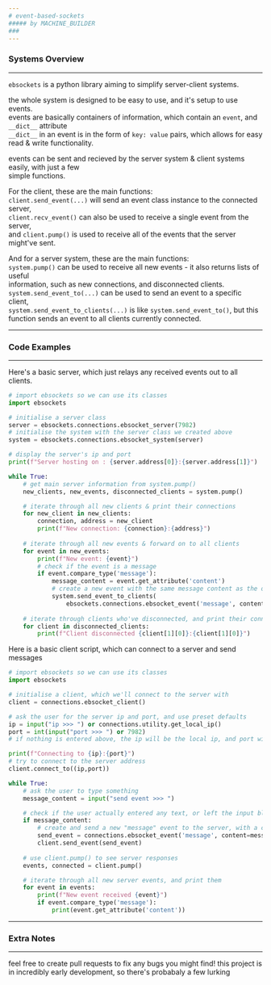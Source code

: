 ```yaml
---
# event-based-sockets
##### by MACHINE_BUILDER
###
---
```

### Systems Overview
---

`ebsockets` is a python library aiming to simplify server-client systems.

the whole system is designed to be easy to use, and it's setup to use events.  
events are basically containers of information, which contain an `event`, and `__dict__` attribute  
`__dict__` in an event is in the form of `key: value` pairs, which allows for easy read & write functionality.

events can be sent and recieved by the server system & client systems easily, with just a few  
simple functions.

For the client, these are the main functions:  
`client.send_event(...)` will send an event class instance to the connected server,  
`client.recv_event()` can also be used to receive a single event from the server,  
and `client.pump()` is used to receive all of the events that the server might've sent.

And for a server system, these are the main functions:  
`system.pump()` can be used to receive all new events - it also returns lists of useful  
information, such as new connections, and disconnected clients.  
`system.send_event_to(...)` can be used to send an event to a specific client,  
`system.send_event_to_clients(...)` is like `system.send_event_to()`, but
this function sends an event to all clients currently connected.

---
### Code Examples
---

Here's a basic server, which just relays any received events out to all clients.

```python
# import ebsockets so we can use its classes
import ebsockets

# initialise a server class
server = ebsockets.connections.ebsocket_server(7982)
# initialise the system with the server class we created above
system = ebsockets.connections.ebsocket_system(server)

# display the server's ip and port
print(f"Server hosting on : {server.address[0]}:{server.address[1]}")

while True:
    # get main server information from system.pump()
    new_clients, new_events, disconnected_clients = system.pump()

    # iterate through all new clients & print their connections
    for new_client in new_clients:
        connection, address = new_client
        print(f"New connection: {connection}:{address}")
    
    # iterate through all new events & forward on to all clients
    for event in new_events:
        print(f"New event: {event}")
        # check if the event is a message
        if event.compare_type('message'):
            message_content = event.get_attribute('content')
            # create a new event with the same message content as the original event
            system.send_event_to_clients(
                ebsockets.connections.ebsocket_event('message', content=message_content))
    
    # iterate through clients who've disconnected, and print their connections
    for client in disconnected_clients:
        print(f"Client disconnected {client[1][0]}:{client[1][0]}")
```

Here is a basic client script, which can connect to a server and send messages

```python
# import ebsockets so we can use its classes
import ebsockets

# initialise a client, which we'll connect to the server with
client = connections.ebsocket_client()

# ask the user for the server ip and port, and use preset defaults
ip = input("ip >>> ") or connections.utility.get_local_ip()
port = int(input("port >>> ") or 7982)
# if nothing is entered above, the ip will be the local ip, and port will be 7982

print(f"Connecting to {ip}:{port}")
# try to connect to the server address
client.connect_to((ip,port))

while True:
    # ask the user to type something
    message_content = input("send event >>> ")

    # check if the user actually entered any text, or left the input blank
    if message_content:
        # create and send a new "message" event to the server, with a content attribute
        send_event = connections.ebsocket_event('message', content=message_content)
        client.send_event(send_event)
    
    # use client.pump() to see server responses
    events, connected = client.pump()

    # iterate through all new server events, and print them
    for event in events:
        print(f"New event received {event}")
        if event.compare_type('message'):
            print(event.get_attribute('content'))
```

---
### Extra Notes
---

feel free to create pull requests to fix any bugs you might find!
this project is in incredibly early development, so there's probabaly a few lurking
